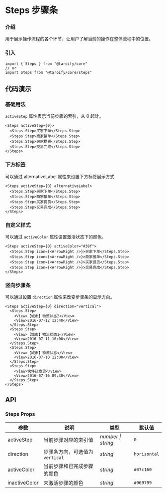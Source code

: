 # Steps 步骤条

### 介绍

用于展示操作流程的各个环节，让用户了解当前的操作在整体流程中的位置。

### 引入

```tsx
import { Steps } from "@taroify/core"
// or
import Steps from "@taroify/core/steps"
```

## 代码演示

### 基础用法

`activeStep` 属性表示当前步骤的索引，从 0 起计。

```tsx
<Steps activeStep={0}>
  <Steps.Step>买家下单</Steps.Step>
  <Steps.Step>商家接单</Steps.Step>
  <Steps.Step>买家提货</Steps.Step>
  <Steps.Step>交易完成</Steps.Step>
</Steps>
```

### 下方标签

可以通过 alternativeLabel 属性来设置下方标签展示方式

```tsx
<Steps activeStep={0} alternativeLabel>
  <Steps.Step>买家下单</Steps.Step>
  <Steps.Step>商家接单</Steps.Step>
  <Steps.Step>买家提货</Steps.Step>
  <Steps.Step>交易完成</Steps.Step>
</Steps>
```

### 自定义样式

可以通过 `activeColor` 属性设置激活状态下的颜色。

```tsx
<Steps activeStep={0} activeColor="#38f">
  <Steps.Step icon={<ArrowRight />}>买家下单</Steps.Step>
  <Steps.Step icon={<ArrowRight />}>商家接单</Steps.Step>
  <Steps.Step icon={<ArrowRight />}>买家提货</Steps.Step>
  <Steps.Step icon={<ArrowRight />}>交易完成</Steps.Step>
</Steps>
```

### 竖向步骤条

可以通过设置 `direction` 属性来改变步骤条的显示方向。

```tsx
<Steps activeStep={0} direction="vertical">
  <Steps.Step>
    <View>【城市】物流状态2</View>
    <View>2016-07-12 12:40</View>
  </Steps.Step>
  <Steps.Step>
    <View>【城市】物流状态1</View>
    <View>2016-07-11 10:00</View>
  </Steps.Step>
  <Steps.Step>
    <View>【城市】物流状态</View>
    <View>2016-07-10 12:00</View>
  </Steps.Step>
  <Steps.Step>
    <View>快件已发货</View>
    <View>2016-07-10 09:30</View>
  </Steps.Step>
</Steps>
```

## API

### Steps Props

| 参数 | 说明 | 类型 | 默认值 |
| --- | --- | --- | --- |
| activeStep | 当前步骤对应的索引值 | _number \| string_ | `0` |
| direction | 步骤条方向，可选值为 `vertical` | _string_ | `horizontal` |
| activeColor | 当前步骤和已完成步骤的颜色 | _string_ | `#07c160` |
| inactiveColor | 未激活步骤的颜色 | _string_ | `#969799` |
